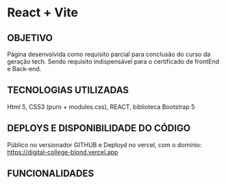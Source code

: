 # React + Vite

## OBJETIVO

Página desenvolvida como requisito parcial para conclusão do curso da geração tech. Sendo requisito indispensável para o certificado de frontEnd e Back-end.

## TECNOLOGIAS UTILIZADAS

Html 5, CSS3 (puro + modules.css), REACT, biblioteca Bootstrap 5

## DEPLOYS E DISPONIBILIDADE DO CÓDIGO

Público no versionador GITHUB e Deployd no vercel, com o domínio: https://digital-college-blond.vercel.app

## FUNCIONALIDADES
